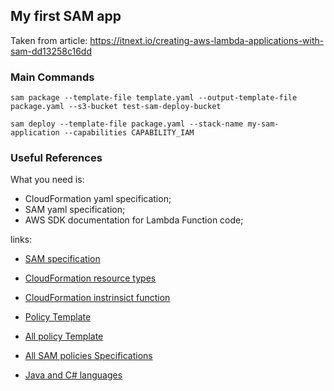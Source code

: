 
## My first SAM app
Taken from article: https://itnext.io/creating-aws-lambda-applications-with-sam-dd13258c16dd


### Main Commands

`sam package --template-file template.yaml --output-template-file package.yaml --s3-bucket test-sam-deploy-bucket`

`sam deploy --template-file package.yaml --stack-name my-sam-application --capabilities CAPABILITY_IAM`

### Useful References

What you need is: 
 - CloudFormation yaml specification;
 - SAM yaml specification;
 - AWS SDK documentation for Lambda Function code;

links:
- [SAM specification](https://github.com/awslabs/serverless-application-model/blob/master/versions/2016-10-31.md)
- [CloudFormation resource types](https://docs.aws.amazon.com/AWSCloudFormation/latest/UserGuide/aws-template-resource-type-ref.html)
- [CloudFormation instrinsict function](https://docs.aws.amazon.com/AWSCloudFormation/latest/UserGuide/intrinsic-function-reference.html)

- [Policy Template](https://github.com/awslabs/serverless-application-model/blob/master/docs/policy_templates.rst)
- [All policy Template](https://github.com/awslabs/serverless-application-model/blob/develop/examples/2016-10-31/policy_templates/all_policy_templates.yaml)
- [All SAM policies Specifications](https://github.com/awslabs/serverless-application-model/blob/develop/samtranslator/policy_templates_data/policy_templates.json)
- [Java and C# languages](https://github.com/awslabs/aws-sam-cli/blob/develop/docs/advanced_usage.rst)
